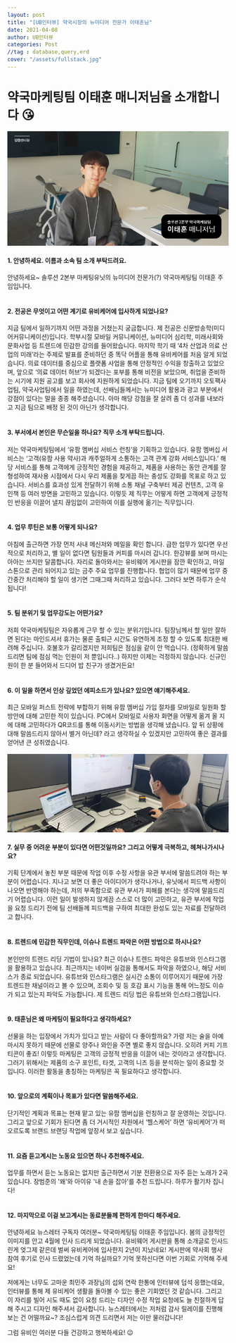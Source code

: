 ```yaml
---
layout: post
title: "[UB인터뷰] 약국시장의 뉴미디어 전문가 이태훈님"
date: 2021-04-08
author: UB인터뷰
categories: Post
//tag : database,query,erd
cover: "/assets/fullstack.jpg"
---
```



# 약국마케팅팀 이태훈 매니저님을 소개합니다 😘
![](/assets/posting/20210408/img3.png)

#### 1. 안녕하세요. 이름과 소속 팀 소개 부탁드려요.
안녕하세요~ 솔루션 2본부 마케팅유닛의 뉴미디어 전문가(?)
약국마케팅팀 이태훈 주임입니다.
<br><br>

#### 2. 전공은 무엇이고 어떤 계기로 유비케어에 입사하게 되었나요?
지금 팀에서 일하기까지 어떤 과정을 거쳤는지 궁금합니다.
제 전공은 신문방송학(미디어커뮤니케이션)입니다. 학부시절 모바일 커뮤니케이션, 뉴미디어 심리학, 미래사회와 문화사업 등 트렌드에 민감한 강의를 들어왔습니다.
마지막 학기 때 ‘4차 산업과 의료 산업의 미래’라는 주제로 발표를 준비하던 중 똑닥 어플을 통해 유비케어를 처음 알게 되었습니다. 의료 데이터를 중심으로 플랫폼 사업을 통해 안정적인 수익을 창출하고 있었으며, 앞으로 ‘의료 데이터 허브’가 되겠다는 포부를 통해 비전을 보았으며, 취업을 준비하는 시기에 지원 공고를 보고 회사에 지원하게 되었습니다.
지금 팀에 오기까지 오토팩사업팀, 약국사업팀에서 일을 하였는데, 선배님들께서는 뉴미디어 활용과 광고 부분에서 강점이 있다는 말을 종종 해주셨습니다.
아마 해당 강점을 잘 살려 좀 더 성과를 내보라고 지금 팀으로 배정 된 것이 아닌가 생각합니다.
<br><br>

#### 3. 부서에서 본인은 무슨일을 하나요? 직무 소개 부탁드립니다.
저는 약국마케팅팀에서 ‘유팜 멤버십 서비스 런칭’을 기획하고 있습니다. 유팜 멤버십 서비스는 ‘고객(유팜 사용 약사)과 캐주얼하게 소통하는 고객 관계 강화 서비스입니다.’
해당 서비스를 통해 고객에게 긍정적인 경험을 제공하고, 제품을 사용하는 동안 관계를 잘 형성하여 재사용 시점에서 다시 우리 제품을 찾게끔 하는 충성도 강화를 목표로 하고 있습니다.
서비스를 효과성 있게 전달하기 위해 소통 채널 구축부터 제공 컨텐츠, 고객 유인책 등 여러 방면을 고민하고 있습니다.
이렇듯 제 직무는 어떻게 하면 고객에게 긍정적인 반응을 이끌어 낼지 끊임없이 고민하여 이를 실행에 옮기는 직무입니다.
<br><br>

#### 4. 업무 루틴은 보통 어떻게 되나요?
아침에 출근하면 가장 먼저 사내 메신저와 메일을 확인 합니다. 급한 업무가 있다면 우선적으로 처리하고, 별 일이 없다면 팀원들과 커피를 마시러 갑니다. 한강뷰를 보며 마시는 아아는 쓰지만 달콤합니다.
자리로 돌아와서는 유비웨어 게시판을 잠깐 확인하고, 마일스톤으로 관리 되어지고 있는 금주 주요 업무를 진행합니다.  협업이 많기 때문에 업무 중간중간 처리해야 할 일이 생기면 그때그때 처리하고 있습니다. 그러다 보면 하루가 순삭 됩니다!
<br><br>

#### 5. 팀 분위기 및 업무강도는 어떤가요?
저희 약국마케팅팀은 자유롭게 근무 할 수 있는 분위기입니다. 팀장님께서 할 일만 잘하면 된다는 마인드셔서 휴가는 물론 출퇴근 시간도 유연하게 조정 할 수 있도록 최대한 배려해 주십니다.
호불호가 갈리겠지만 저희팀은 점심을 같이 안 먹습니다. (정확하게 말씀 드리면 팀에 점심 먹는 인원이 저 뿐입니다..)
하지만 이제는 걱정하지 않습니다. 신규인원이 한 분 들어와서 드디어 밥 친구가 생겼거든요!
<br><br>

#### 6. 이 일을 하면서 인상 깊었던 에피소드가 있나요? 있으면 얘기해주세요.
최근 모바일 퍼스트 전략에 부합하기 위해 유팜 멤버십 가입 절차를 모바일로 일원화 할 방안에 대해 고민한 적이 있습니다.
PC에서 모바일로 사용자 화면을 어떻게 옮겨 올 지에 대해 고민하다가 QR코드를 통해 이동시키는 방법을 생각해 냈습니다. 앞 뒤 상황에 대해 말씀드리지 않아서 별거 아닌데? 라고 생각하실 수 있겠지만 고민하여 좋은 결과를 얻어낸 큰 성취였습니다.
<br>
<br>
![](/assets/posting/20210408/img4.png)
<br>

#### 7. 실무 중 어려운 부분이 있다면 어떤것일까요? 그리고 어떻게 극복하고, 헤쳐나가시나요?
기획 단계에서 놓친 부분 때문에 작업 이후 수정 사항을 유관 부서에 말씀드려야 하는 부분이 어렵습니다. 지나고 보면 더 좋은 아이디어가 생각나거나, 유닛에서 피드백 사항이 나오면 반영해야 하는데,
저의 부족함으로 유관 부서가 피해를 본다는 생각에 말씀드리기 어렵습니다. 이런 일이 발생하지 않게끔 스스로 더 많이 고민하고,  유관 부서에 작업을 요청 드리기 전에 팀 선배들께 피드백을 구하여 최대한 완성도 있는 자료를 전달하려고 합니다.
<br><br>

#### 8. 트렌드에 민감한 직무인데, 이슈나 트렌드 파악은 어떤 방법으로 하시나요?
본인만의 트렌드 리딩 기법이 있나요?
최근 이슈나 트렌드 파악은 유튜브와 인스타그램을 활용하고 있습니다. 최근까지는 네이버 실검을 통해서도 파악을 하였으나, 해당 서비스가 종료 되었습니다. 유튜브와 인스타그램은 실시간 소통이 이루어지기 때문에 가장 트렌드한 채널이라고 볼 수 있으며, 조회수 및 등 호감 표시 기능을 통해 어느정도 이슈가 되고 있는지 파악도 가능합니다. 제 트렌드 리딩 법은 유튜브와 인스타그램입니다.
<br><br>

#### 9. 태훈님은 왜 마케팅이 필요하다고 생각하세요?
선물을 하는 입장에서 가치가 있다고 받는 사람이 다 좋아할까요?
가령 저는 술을 아예 마시지 못하기 때문에 선물로 양주나 와인을 주면 별로 좋지 않습니다. 오히려 커피 기프티콘이 좋죠! 이렇듯 마케팅은 고객의 긍정적 반응을 이끌어 내는 것이라고 생각합니다. 그러기 위해서는 제품의 소구 포인트, 타겟, 고객의 니즈 등을 분석하는 일이 중요할 것입니다. 이러한 활동을 총칭하는 마케팅은 꼭 필요하다고 생각합니다.
<br><br>

#### 10. 앞으로의 계획이나 목표가 있다면 말씀해주세요.
단기적인 계획과 목표는 현재 맡고 있는 유팜 멤버십을 런칭하고 잘 운영하는 것입니다.
그리고 앞으로 기회가 된다면 좀 더 거시적인 차원에서 ‘헬스케어’ 하면 ‘유비케어’가 떠오르도록 브랜드 브랜딩 작업에 앞장서 보고 싶습니다.
<br><br>

#### 11. 요즘 듣고계시는 노동요 있으면 하나 추천해주세요.
업무를 하면서 듣는 노동요는 없지만 출근하면서 기분 전환용으로 자주 듣는 노래가 2곡 있습니다.
장범준의 '왜'와 아이유 '내 손을 잡아'를 추천 드립니다. 하루가 활기차 집니다!
<br><br>

#### 12. 마지막으로 이걸 보고계시는 동료분들께 편하게 한마디 해주세요.
안녕하세요 뉴스레터 구독자 여러분~ 약국마케팅팀 이태훈 주임입니다.
봄의 긍정적인 이미지를 안고 4월에 인사 드리게 되었습니다.
유비웨어 게시판을 통해 소개글로 인사드린게 엊그제 같은데 벌써 유비케어에 입사한지 2년이 지났네요! 게시판에 약사회 행사 참여 후기로 인사 드렸었는데 기억 하실까요? 기억 못하신다면 이번 기회로 기억해 주세요!

저에게는 너무도 고마운 최민주 과장님의 섭외 연락 한통에 인터뷰에 덥석 응했는데요, 인터뷰를 통해 제 유비케어 생활을 돌아볼 수 있는 좋은 기회였던 것 같습니다. 그리고 이 자리를 빌어 시도 때도 없이 요청 드리는 디자인 수정 작업 요청에도 늘 친절하게 답해 주시고 디자인 해주셔서 감사합니다.
뉴스레터에서는 저처럼 감사 릴레이를 진행해 보는 건 어떨까요~? 조심스럽게 의견 드리면서 저는 이만 물러갑니다!

그럼 유비인 여러분 다들 건강하고 행복하세요! 😉
